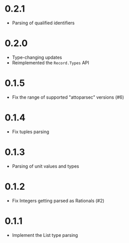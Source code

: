 # 0.2.1
* Parsing of qualified identifiers

# 0.2.0
* Type-changing updates
* Reimplemented the `Record.Types` API

# 0.1.5
* Fix the range of supported "attoparsec" versions (#6)

# 0.1.4
* Fix tuples parsing

# 0.1.3
* Parsing of unit values and types

# 0.1.2
* Fix Integers getting parsed as Rationals (#2)

# 0.1.1
* Implement the List type parsing
